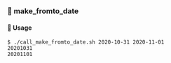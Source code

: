 ### :open_file_folder: make_fromto_date
#### :mag_right: Usage
 ```
 $ ./call_make_fromto_date.sh 2020-10-31 2020-11-01
 20201031
 20201101
 ```
